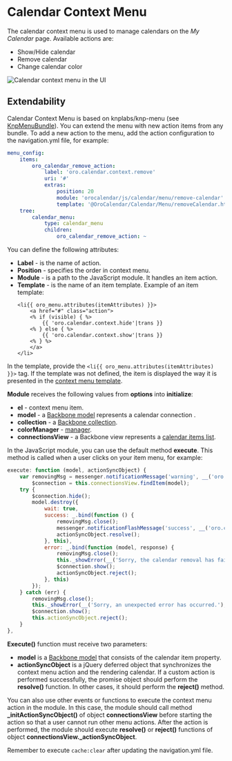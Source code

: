 # Calendar Context Menu

The calendar context menu is used to manage calendars on the *My Calendar* page. Available actions are:

- Show/Hide calendar
- Remove calendar
- Change calendar color

![Calendar context menu in the UI](img/bundles/CalendarBundle/context-menu.png)

## Extendability

Calendar Context Menu is based on knplabs/knp-menu (see <a href="https://github.com/KnpLabs/KnpMenuBundle" target="_blank">KnpMenuBundle</a>). You can extend the menu with new action items from any bundle. To add a new action to the menu, add the action configuration to the navigation.yml file, for example:

```yaml
menu_config:
    items:
        oro_calendar_remove_action:
            label: 'oro.calendar.context.remove'
            uri: '#'
            extras:
                position: 20
                module: 'orocalendar/js/calendar/menu/remove-calendar'
                template: '@OroCalendar/Calendar/Menu/removeCalendar.html.twig'
    tree:
        calendar_menu:
            type: calendar_menu
            children:
                oro_calendar_remove_action: ~
```

You can define the following attributes:

- **Label** - is the name of action.
- **Position** - specifies the order in context menu.
- **Module** - is a path to the JavaScript module. It handles an item action.
- **Template** - is the name of an item template. Example of an item template:
  ```twig
  <li{{ oro_menu.attributes(itemAttributes) }}>
      <a href="#" class="action">
      <% if (visible) { %>
          {{ 'oro.calendar.context.hide'|trans }}
      <% } else { %>
          {{ 'oro.calendar.context.show'|trans }}
      <% } %>
      </a>
  </li>
  ```

In the template, provide the `<li{{ oro_menu.attributes(itemAttributes) }}>` tag. If the template was not defined, the item is displayed the way it is presented in the <a href="https://github.com/oroinc/OroCalendarBundle/blob/5.0/Resources/views/Calendar/Menu/contextMenu.html.twig" target="_blank">context menu template</a>.

**Module** receives the following values from **options** into **initialize**:

- **el** - context menu item.
- **model** - a <a href="https://github.com/oroinc/OroCalendarBundle/blob/5.0/Resources/public/js/calendar/connection/model.js" target="_blank">Backbone model</a> represents a calendar connection .
- **collection** - a <a href="https://github.com/oroinc/OroCalendarBundle/blob/5.0/Resources/public/js/calendar/connection/collection.js" target="_blank">Backbone collection</a>.
- **colorManager** - <a href="https://github.com/oroinc/OroCalendarBundle/blob/5.0/Resources/public/js/calendar/color-manager.js" target="_blank">manager</a>.
- **connectionsView** - a Backbone view represents a <a href="https://github.com/oroinc/OroCalendarBundle/blob/5.0/Resources/public/js/calendar/connection/view.js" target="_blank">calendar items list</a>.

In the JavaScript module, you can use the default method **execute**. This method is called when a user clicks on your item menu, for example:

```javascript
execute: function (model, actionSyncObject) {
    var removingMsg = messenger.notificationMessage('warning', __('oro.calendar.flash_message.calendar_removing')),
        $connection = this.connectionsView.findItem(model);
    try {
        $connection.hide();
        model.destroy({
            wait: true,
            success: _.bind(function () {
                removingMsg.close();
                messenger.notificationFlashMessage('success', __('oro.calendar.flash_message.calendar_removed'));
                actionSyncObject.resolve();
            }, this),
            error: _.bind(function (model, response) {
                removingMsg.close();
                this._showError(__('Sorry, the calendar removal has failed.'), response.responseJSON || {});
                $connection.show();
                actionSyncObject.reject();
            }, this)
        });
    } catch (err) {
        removingMsg.close();
        this._showError(__('Sorry, an unexpected error has occurred.'), err);
        $connection.show();
        this.actionSyncObject.reject();
    }
},
```

**Execute()** function must receive two parameters:

- **model** is a <a href="https://github.com/oroinc/OroCalendarBundle/blob/5.0/Resources/public/js/calendar/connection/model.js" target="_blank">Backbone model</a> that consists of the calendar item property.
- **actionSyncObject** is a jQuery deferred object that synchronizes the context menu action and the rendering calendar. If a custom action is performed successfully, the promise object should perform the **resolve()** function. In other cases, it should perform the **reject()** method.

You can also use other events or functions to execute the context menu action in the module. In this case, the module should call method **\_initActionSyncObject()** of object **connectionsView** before starting the action so that a user cannot run other menu actions. After the action is performed, the module should execute **resolve()** or **reject()** functions of object **connectionsView._actionSyncObject**.

Remember to execute `cache:clear` after updating the navigation.yml file.

<!-- Frontend -->
